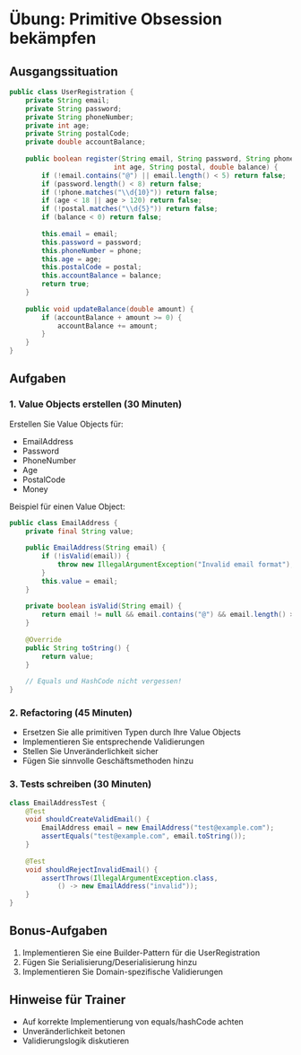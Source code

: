 # Übung: Primitive Obsession bekämpfen

## Ausgangssituation
```java
public class UserRegistration {
    private String email;
    private String password;
    private String phoneNumber;
    private int age;
    private String postalCode;
    private double accountBalance;
    
    public boolean register(String email, String password, String phone, 
                          int age, String postal, double balance) {
        if (!email.contains("@") || email.length() < 5) return false;
        if (password.length() < 8) return false;
        if (!phone.matches("\\d{10}")) return false;
        if (age < 18 || age > 120) return false;
        if (!postal.matches("\\d{5}")) return false;
        if (balance < 0) return false;
        
        this.email = email;
        this.password = password;
        this.phoneNumber = phone;
        this.age = age;
        this.postalCode = postal;
        this.accountBalance = balance;
        return true;
    }
    
    public void updateBalance(double amount) {
        if (accountBalance + amount >= 0) {
            accountBalance += amount;
        }
    }
}
```

## Aufgaben

### 1. Value Objects erstellen (30 Minuten)
Erstellen Sie Value Objects für:
- EmailAddress
- Password
- PhoneNumber
- Age
- PostalCode
- Money

Beispiel für einen Value Object:
```java
public class EmailAddress {
    private final String value;
    
    public EmailAddress(String email) {
        if (!isValid(email)) {
            throw new IllegalArgumentException("Invalid email format");
        }
        this.value = email;
    }
    
    private boolean isValid(String email) {
        return email != null && email.contains("@") && email.length() >= 5;
    }
    
    @Override
    public String toString() {
        return value;
    }
    
    // Equals und HashCode nicht vergessen!
}
```

### 2. Refactoring (45 Minuten)
- Ersetzen Sie alle primitiven Typen durch Ihre Value Objects
- Implementieren Sie entsprechende Validierungen
- Stellen Sie Unveränderlichkeit sicher
- Fügen Sie sinnvolle Geschäftsmethoden hinzu

### 3. Tests schreiben (30 Minuten)
```java
class EmailAddressTest {
    @Test
    void shouldCreateValidEmail() {
        EmailAddress email = new EmailAddress("test@example.com");
        assertEquals("test@example.com", email.toString());
    }
    
    @Test
    void shouldRejectInvalidEmail() {
        assertThrows(IllegalArgumentException.class, 
            () -> new EmailAddress("invalid"));
    }
}
```

## Bonus-Aufgaben
1. Implementieren Sie eine Builder-Pattern für die UserRegistration
2. Fügen Sie Serialisierung/Deserialisierung hinzu
3. Implementieren Sie Domain-spezifische Validierungen

## Hinweise für Trainer
- Auf korrekte Implementierung von equals/hashCode achten
- Unveränderlichkeit betonen
- Validierungslogik diskutieren
